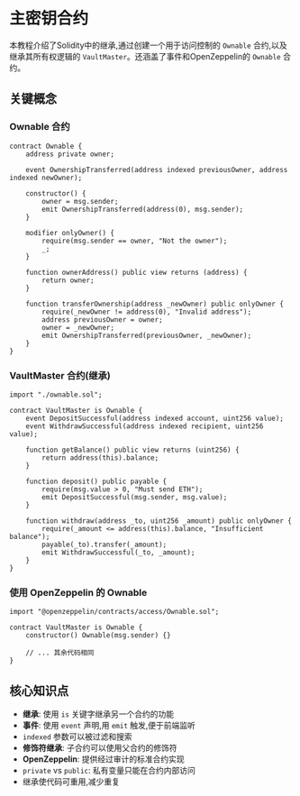 # 主密钥合约

本教程介绍了Solidity中的继承,通过创建一个用于访问控制的 `Ownable` 合约,以及继承其所有权逻辑的 `VaultMaster`。还涵盖了事件和OpenZeppelin的 `Ownable` 合约。

## 关键概念

### Ownable 合约
```solidity
contract Ownable {
    address private owner;
    
    event OwnershipTransferred(address indexed previousOwner, address indexed newOwner);
    
    constructor() {
        owner = msg.sender;
        emit OwnershipTransferred(address(0), msg.sender);
    }
    
    modifier onlyOwner() {
        require(msg.sender == owner, "Not the owner");
        _;
    }
    
    function ownerAddress() public view returns (address) {
        return owner;
    }
    
    function transferOwnership(address _newOwner) public onlyOwner {
        require(_newOwner != address(0), "Invalid address");
        address previousOwner = owner;
        owner = _newOwner;
        emit OwnershipTransferred(previousOwner, _newOwner);
    }
}
```

### VaultMaster 合约(继承)
```solidity
import "./ownable.sol";

contract VaultMaster is Ownable {
    event DepositSuccessful(address indexed account, uint256 value);
    event WithdrawSuccessful(address indexed recipient, uint256 value);
    
    function getBalance() public view returns (uint256) {
        return address(this).balance;
    }
    
    function deposit() public payable {
        require(msg.value > 0, "Must send ETH");
        emit DepositSuccessful(msg.sender, msg.value);
    }
    
    function withdraw(address _to, uint256 _amount) public onlyOwner {
        require(_amount <= address(this).balance, "Insufficient balance");
        payable(_to).transfer(_amount);
        emit WithdrawSuccessful(_to, _amount);
    }
}
```

### 使用 OpenZeppelin 的 Ownable
```solidity
import "@openzeppelin/contracts/access/Ownable.sol";

contract VaultMaster is Ownable {
    constructor() Ownable(msg.sender) {}
    
    // ... 其余代码相同
}
```

## 核心知识点

- **继承**: 使用 `is` 关键字继承另一个合约的功能
- **事件**: 使用 `event` 声明,用 `emit` 触发,便于前端监听
- `indexed` 参数可以被过滤和搜索
- **修饰符继承**: 子合约可以使用父合约的修饰符
- **OpenZeppelin**: 提供经过审计的标准合约实现
- `private` vs `public`: 私有变量只能在合约内部访问
- 继承使代码可重用,减少重复


